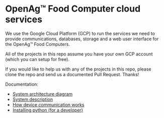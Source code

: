 # OpenAg™ Food Computer cloud services

We use the Google Cloud Platform (GCP) to run the services we need to provide communications, databases, storage and a web user interface for the OpenAg™ Food Computers.

All of the projects in this repo assume you have your own GCP account (which you can setup for free).

If you would like to help us with any of the projects in this repo, please clone the repo and send us a documented Pull Request.   Thanks!

Documentation:
 - [System architecture diagram](docs/OpenAg_Cloud_Architecture.jpg)
 - [System description](docs/OpenAg_Cloud_Description.pdf)
 - [How device communication works](docs/DeviceCommunications.md)
 - [Installing python (for a developer)](docs/README_python.md)
